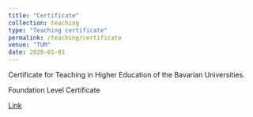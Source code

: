 ```yaml
---
title: "Certificate"
collection: teaching
type: "Teaching certificate"
permalink: /teaching/certificate
venue: "TUM"
date: 2020-01-01
---
```


Certificate for Teaching in Higher Education of the Bavarian Universities.

Foundation Level Certificate

[Link](https://www.prolehre.tum.de/en/prolehre/programs-services/courses-certification/certificates/)

